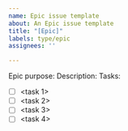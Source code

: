 ```yaml
---
name: Epic issue template
about: An Epic issue template
title: "[Epic]"
labels: type/epic
assignees: ''

---
```


Epic purpose:
Description:
Tasks:
- [ ] <task 1>
- [ ] <task 2>
- [ ] <task 3>
- [ ] <task 4>
